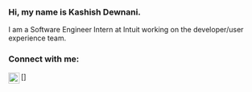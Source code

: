### Hi, my name is Kashish Dewnani.

I am a Software Engineer Intern at Intuit working on the developer/user experience team.

### Connect with me:

[<img align="left" alt="https://www.linkedin.com/in/kashish-dewnani-340a71177/" width="22px" src="https://cdn.jsdelivr.net/npm/simple-icons@v3/icons/linkedin.svg" />]
